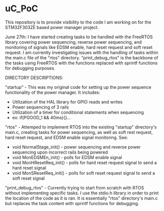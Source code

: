 # uC_PoC

This repository is to provide visibility to the code I am working on for the STM32F303ZE based power manager project. 

June 27th: I have started creating tasks to be handled with the FreeRTOS library covering power sequencing, reverse power sequencing, 
and monitoring of signals like EDSM enable, hard reset request and soft reset request. I am currently investigating issues with the
handling of tasks within the main.c file of the "rtos" directory. "print_debug_rtos" is the backbone of the tasks using FreeRTOS with the functions
replaced with sprintf functions for debugging purposes.

DIRECTORY DESCRIPTIONS:

"startup" - This was my original code for setting up the power sequence functionality of the power manager. It includes:

- Utilization of the HAL library for GPIO reads and writes
- Power sequencing of 3 rails
- Utilization of a timer for conditional statements when sequencing
- ex: if(PGOOD_1 && 40ms){}...

"rtos" - Attemped to implement RTOS into the existing "startup" directory's main.c, creating tasks for power sequencing, as well as soft rest request, hard reset request, and EDSM enable signal monitoring. See:

- void NormalStage_init() - power sequencing and reverse power sequencing upon incorrect rails being powered
- void MonEDSMEn_init() - polls for EDSM enable signal
- void MonHResetReq_init() - polls for hard reset request signal to send a hard reset signal
- void MonSResetReq_init() - polls for soft reset request signal to send a soft reset signal

"print_debug_rtos" - Currently trying to start from scratch with RTOS without implementing specific tasks. I use the stdio.h library in order to print the location of the code as it is ran. It is essentially "rtos" directory's main.c but replaces the task content with sprintf functions for debugging.

